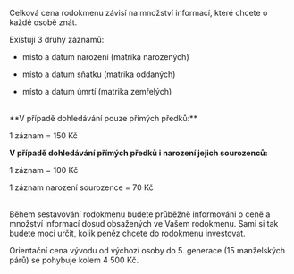 Celková cena rodokmenu závisí na množství informací, které chcete o každé osobě znát.

Existují 3 druhy záznamů:

* místo a datum narození (matrika narozených)

* místo a datum sňatku (matrika oddaných)

* místo a datum úmrtí (matrika zemřelých)

<br>
**V případě dohledávání pouze přímých předků:**

1 záznam = 150 Kč

**V případě dohledávání přímých předků i narození jejich sourozenců:**

1 záznam = 100 Kč

1 záznam narození sourozence = 70 Kč

<br>
Během sestavování rodokmenu budete průběžně informováni o ceně a množství informací dosud obsažených ve Vašem rodokmenu. Sami si tak budete moci určit, kolik peněz chcete do rodokmenu investovat.

Orientační cena vývodu od výchozí osoby do 5. generace (15 manželských párů) se pohybuje kolem 4 500 Kč.